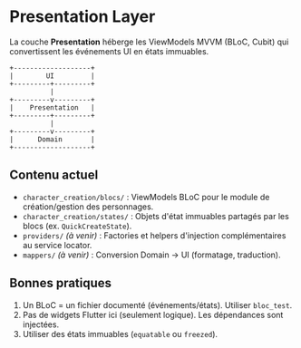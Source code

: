 <!--
Fichier : lib/presentation/README.md
Rôle : Documenter la couche Présentation (ViewModels/BLoC).
Dépendances : Flutter_bloc et dépendances d'orchestration.
Exemple d'usage : Lire avant de créer un nouveau BLoC ou provider.
-->

# Presentation Layer

La couche **Presentation** héberge les ViewModels MVVM (BLoC, Cubit) qui convertissent les événements UI en états immuables.

```
+-------------------+
|        UI         |
+---------+---------+
          |
+---------v---------+
|    Presentation   |
+---------+---------+
          |
+---------v---------+
|      Domain       |
+-------------------+
```

## Contenu actuel
- `character_creation/blocs/` : ViewModels BLoC pour le module de création/gestion des personnages.
- `character_creation/states/` : Objets d'état immuables partagés par les blocs (ex. `QuickCreateState`).
- `providers/` *(à venir)* : Factories et helpers d'injection complémentaires au service locator.
- `mappers/` *(à venir)* : Conversion Domain → UI (formatage, traduction).

## Bonnes pratiques
1. Un BLoC = un fichier documenté (événements/états). Utiliser `bloc_test`.
2. Pas de widgets Flutter ici (seulement logique). Les dépendances sont injectées.
3. Utiliser des états immuables (`equatable` ou `freezed`).


